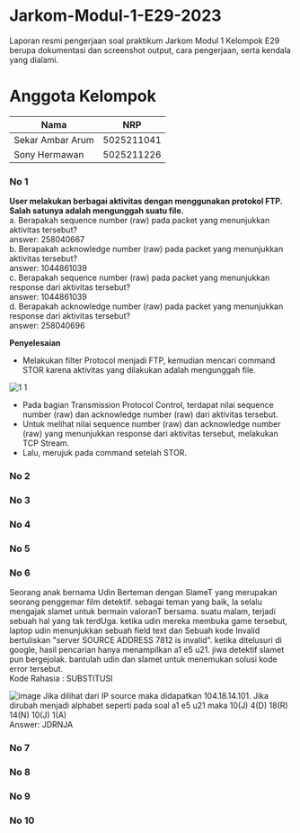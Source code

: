 # Jarkom-Modul-1-E29-2023

Laporan resmi pengerjaan soal praktikum Jarkom Modul 1 Kelompok E29 berupa dokumentasi dan screenshot output, cara pengerjaan, serta kendala yang dialami.

# Anggota Kelompok
| Nama | NRP |
| --- | --- |
| Sekar Ambar Arum | 5025211041 |
| Sony Hermawan | 5025211226 |

### No 1
**User melakukan berbagai aktivitas dengan menggunakan protokol FTP. Salah satunya adalah mengunggah suatu file.** <br />
a. Berapakah sequence number (raw) pada packet yang menunjukkan aktivitas tersebut? <br />
answer: 258040667 <br />
b. Berapakah acknowledge number (raw) pada packet yang menunjukkan aktivitas tersebut? <br />
answer: 1044861039 <br />
c. Berapakah sequence number (raw) pada packet yang menunjukkan response dari aktivitas tersebut? <br />
answer: 1044861039 <br />
d. Berapakah acknowledge number (raw) pada packet yang menunjukkan response dari aktivitas tersebut? <br />
answer: 258040696 <br />

**Penyelesaian**
- Melakukan filter Protocol menjadi FTP, kemudian mencari command STOR karena aktivitas yang dilakukan adalah mengunggah file. <br />

![1 1](https://github.com/AdonisZK/Jarkom-Modul-1-E29-2023/assets/90591077/b02b6103-41a5-414e-9e59-76e8ac95d39f)
- Pada bagian Transmission Protocol Control, terdapat nilai sequence number (raw) dan acknowledge number (raw) dari aktivitas tersebut.
- Untuk melihat nilai sequence number (raw) dan acknowledge number (raw) yang menunjukkan response dari aktivitas tersebut, melakukan TCP Stream.
- Lalu, merujuk pada command setelah STOR.

### No 2
### No 3
### No 4
### No 5
### No 6
Seorang anak bernama Udin Berteman dengan SlameT yang merupakan seorang penggemar film detektif. sebagai teman yang baik, Ia selalu mengajak slamet untuk bermain valoranT bersama. suatu malam, terjadi sebuah hal yang tak terdUga. ketika udin mereka membuka game tersebut, laptop udin menunjukkan sebuah field text dan Sebuah kode Invalid bertuliskan "server SOURCE ADDRESS 7812 is invalid". ketika ditelusuri di google, hasil pencarian hanya menampilkan a1 e5 u21. jiwa detektif slamet pun bergejolak. bantulah udin dan slamet untuk menemukan solusi kode error tersebut. <br />
Kode Rahasia : SUBSTITUSI <br />

![image](https://github.com/AdonisZK/Jarkom-Modul-1-E29-2023/assets/48209612/23a03e41-b7f8-4cfb-b455-ca560b896cd0)
Jika dilihat dari IP source maka didapatkan 104.18.14.101. Jika dirubah menjadi alphabet seperti pada soal a1 e5 u21 maka 10(J) 4(D) 18(R) 14(N) 10(J) 1(A) <br />
Answer: JDRNJA

### No 7
### No 8
### No 9
### No 10
